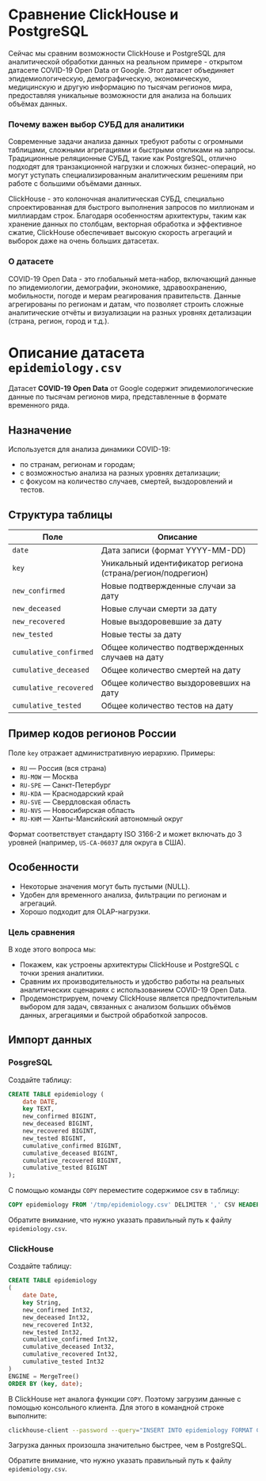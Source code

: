 # Сравнение ClickHouse и PostgreSQL

Сейчас мы сравним возможности ClickHouse и PostgreSQL для аналитической обработки данных на реальном примере - открытом датасете COVID-19 Open Data от Google. Этот датасет объединяет эпидемиологическую, демографическую, экономическую, медицинскую и другую информацию по тысячам регионов мира, предоставляя уникальные возможности для анализа на больших объёмах данных.

### Почему важен выбор СУБД для аналитики

Современные задачи анализа данных требуют работы с огромными таблицами, сложными агрегациями и быстрыми откликами на запросы. Традиционные реляционные СУБД, такие как PostgreSQL, отлично подходят для транзакционной нагрузки и сложных бизнес-операций, но могут уступать специализированным аналитическим решениям при работе с большими объёмами данных.

ClickHouse - это колоночная аналитическая СУБД, специально спроектированная для быстрого выполнения запросов по миллионам и миллиардам строк. Благодаря особенностям архитектуры, таким как хранение данных по столбцам, векторная обработка и эффективное сжатие, ClickHouse обеспечивает высокую скорость агрегаций и выборок даже на очень больших датасетах.

### О датасете

COVID-19 Open Data - это глобальный мета-набор, включающий данные по эпидемиологии, демографии, экономике, здравоохранению, мобильноcти, погоде и мерам реагирования правительств. Данные агрегированы по регионам и датам, что позволяет строить сложные аналитические отчёты и визуализации на разных уровнях детализации (страна, регион, город и т.д.).

# Описание датасета `epidemiology.csv`

Датасет **COVID-19 Open Data** от Google содержит эпидемиологические данные по тысячам регионов мира, представленные в формате временного ряда.

## Назначение

Используется для анализа динамики COVID-19:

- по странам, регионам и городам;
- с возможностью анализа на разных уровнях детализации;
- с фокусом на количество случаев, смертей, выздоровлений и тестов.

## Структура таблицы

| Поле                   | Описание                                                   |
| ---------------------- | ---------------------------------------------------------- |
| `date`                 | Дата записи (формат YYYY-MM-DD)                            |
| `key`                  | Уникальный идентификатор региона (страна/регион/подрегион) |
| `new_confirmed`        | Новые подтвержденные случаи за дату                        |
| `new_deceased`         | Новые случаи смерти за дату                                |
| `new_recovered`        | Новые выздоровевшие за дату                                |
| `new_tested`           | Новые тесты за дату                                        |
| `cumulative_confirmed` | Общее количество подтвержденных случаев на дату            |
| `cumulative_deceased`  | Общее количество смертей на дату                           |
| `cumulative_recovered` | Общее количество выздоровевших на дату                     |
| `cumulative_tested`    | Общее количество тестов на дату                            |

## Пример кодов регионов России

Поле `key` отражает административную иерархию. Примеры:

- `RU` — Россия (вся страна)
- `RU-MOW` — Москва
- `RU-SPE` — Санкт-Петербург
- `RU-KDA` — Краснодарский край
- `RU-SVE` — Свердловская область
- `RU-NVS` — Новосибирская область
- `RU-KHM` — Ханты-Мансийский автономный округ

Формат соответствует стандарту ISO 3166-2 и может включать до 3 уровней (например, `US-CA-06037` для округа в США).

## Особенности

- Некоторые значения могут быть пустыми (NULL).
- Удобен для временного анализа, фильтрации по регионам и агрегаций.
- Хорошо подходит для OLAP-нагрузки.

### Цель сравнения

В ходе этого вопроса мы:

- Покажем, как устроены архитектуры ClickHouse и PostgreSQL с точки зрения аналитики.
- Сравним их производительность и удобство работы на реальных аналитических сценариях с использованием COVID-19 Open Data.
- Продемонстрируем, почему ClickHouse является предпочтительным выбором для задач, связанных с анализом больших объёмов данных, агрегациями и быстрой обработкой запросов.

## Импорт данных

### PosgreSQL

Создайте таблицу:

```sql
CREATE TABLE epidemiology (
    date DATE,
    key TEXT,
    new_confirmed BIGINT,
    new_deceased BIGINT,
    new_recovered BIGINT,
    new_tested BIGINT,
    cumulative_confirmed BIGINT,
    cumulative_deceased BIGINT,
    cumulative_recovered BIGINT,
    cumulative_tested BIGINT
);
```

С помощью команды `COPY` переместите содержимое csv в таблицу:

```sql
COPY epidemiology FROM '/tmp/epidemiology.csv' DELIMITER ',' CSV HEADER;
```

Обратите внимание, что нужно указать правильный путь к файлу `epidemiology.csv`.

### ClickHouse

Создайте таблицу:

```sql
CREATE TABLE epidemiology
(
    date Date,
    key String,
    new_confirmed Int32,
    new_deceased Int32,
    new_recovered Int32,
    new_tested Int32,
    cumulative_confirmed Int32,
    cumulative_deceased Int32,
    cumulative_recovered Int32,
    cumulative_tested Int32
)
ENGINE = MergeTree()
ORDER BY (key, date);
```

В ClickHouse нет аналога функции `COPY`. Поэтому загрузим данные с помощью консольного клиента. Для этого в командной строке выполните:

```bash
clickhouse-client --password --query="INSERT INTO epidemiology FORMAT CSVWithNames" < /tmp/epidemiology.csv
```

Загрузка данных произошла значительно быстрее, чем в PostgreSQL.

Обратите внимание, что нужно указать правильный путь к файлу `epidemiology.csv`.

